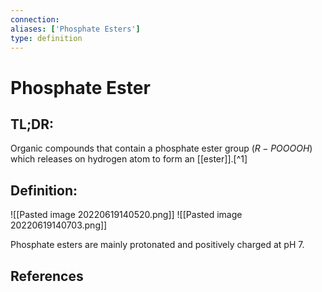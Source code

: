 ```yaml
---
connection:
aliases: ['Phosphate Esters']
type: definition
---
```


# Phosphate Ester

## TL;DR:
Organic compounds that contain a phosphate ester group ($R-POOOOH$) which releases on hydrogen atom to form an [[ester]].[^1]

## Definition:
![[Pasted image 20220619140520.png]]
![[Pasted image 20220619140703.png]]

Phosphate esters are mainly protonated and positively charged at pH 7.

## References